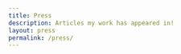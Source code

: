 ```yaml
---
title: Press
description: Articles my work has appeared in!
layout: press
permalink: /press/
---
```


